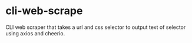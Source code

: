 # cli-web-scrape
CLI web scraper that takes a url and css selector to output text of selector using axios and cheerio.

